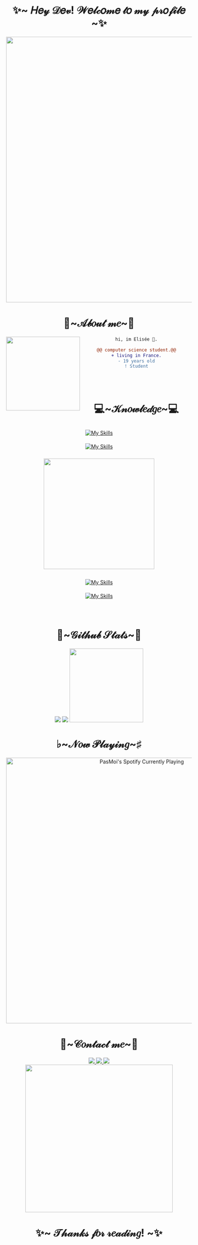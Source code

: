 <body>
  <h1 align="center">✨~ 𝐻𝑒𝓎 𝒟𝑒𝓋! 𝒲𝑒𝓁𝒸𝑜𝓂𝑒 𝓉𝑜 𝓂𝓎 𝓅𝓇𝑜𝒻𝒾𝓁𝑒  ~✨</h1>
  
<div align="center">
  <img width="720" height="auto" src=https://64.media.tumblr.com/d0c4d9589a95b7057aaa550e5005e7d8/tumblr_nstg33QNmh1tydz8to1_500.gif>
</div>
  
 
<h1 align="center">🦊~𝒜𝒷𝑜𝓊𝓉 𝓂𝑒~🦊</h1>
  
<div align="center">
<img align="left" height="200" src="https://media.giphy.com/media/ao9DUiTKH60XS/giphy.gif"/>

```diff
hi, im Elisée 🔮.

@@ computer science student.@@
+ living in France.
- 19 years old
! Student
```
 </div>
 
 <br>
 <br>
  
 <h1 align="center">💻~𝒦𝓃𝑜𝓌𝓁𝑒𝒹𝑔𝑒~💻</h1>
 
 <div align=center>
 <p>
      <a href="https://skillicons.dev">
        <img style="margin: 10px"src="https://skillicons.dev/icons?i=bash,linux,latex,discord,docker&perline=8"alt="My Skills"/> 
       <br>
        <img style="margin: 10px"src="https://skillicons.dev/icons?i=github,blender,discord,idea,visualstudio,vscode,eclipse,qt&perline=8"alt="My Skills"/> 
       <br>
    </a>
</p>
 <img width="auto" height="300" src=https://media.tenor.com/SJm4sB2n5FcAAAAi/aggretsuko-retsuko.gif> <a href="https://skillicons.dev">
  
 <br>
       
 <p>      
       <a href="https://skillicons.dev">
        <img style="margin: 10px"src="https://skillicons.dev/icons?i=java,py,c,cpp,cs,dotnet&perline=8"alt="My Skills"/> 
       <br>
        <img style="margin: 10px"src="https://skillicons.dev/icons?i=css,html,javascript,php,sqlite,mysql&perline=8"alt="My Skills"/> 
       </a>
     
</p>
   </div>
 <br>
   
  <h1 align="center">🐣~𝒢𝒾𝓉𝒽𝓊𝒷 𝒮𝓉𝒶𝓉𝓈~🐣</h1>
  
<div align="center">
  <img src="https://github-readme-stats.vercel.app/api?username=EliseeLeydier&hide_border=true&theme=radical&show_icons=true" />
  <img src="https://github-readme-stats.vercel.app/api/top-langs/?username=EliseeLeydier&hide_border=true&theme=radical&langs_count=6)" />
 <img height="200" src="https://i.pinimg.com/originals/70/84/f1/7084f1a3cb53af935bd63eaecaa39990.gif"/>
 </div> 
  
  
  <h1 align="center">♭~𝒩𝑜𝓌 𝒫𝓁𝒶𝓎𝒾𝓃𝑔~♯</h1>
  <div align="center">
<a align="center" href="https://open.spotify.com/user/u20qw2ntqc0nsfl90cq50ubz9?si=ce25b550ed6f46d0%3F_authfailed%3D1&nd=1"><img width="720" height="auto" src="https://novatorem2-nu.vercel.app/api/spotify?background_color=0d1117&border_color=FFA2FE" alt="PasMoi's Spotify Currently Playing" target="_blank" class="auto" rel="noopener noreferrer"/></a>
   
   </div>

 
  <h1 align="center">🌸~𝒞𝑜𝓃𝓉𝒶𝒸𝓉 𝓂𝑒~🌸</h1>
  
  <div align="center">
  <a href="https://www.linkedin.com/in/elisee-leydier-34b011223/">
  <img src="https://img.shields.io/badge/LinkedIn-0077B5?style=for-the-badge&logo=linkedin&logoColor=white" target="_blank" rel="noopener noreferrer">
  </a>
  <a href="https://github.com/EliseeLeydier">
  <img src="https://img.shields.io/badge/-GitHub-181717?style=for-the-badge&logo=GitHub&logoColor=white'" target="_blank" rel="noopener noreferrer">
  </a>
  <a href="https://discord.gg/[calliouxes]#2043" >
  <img src="https://img.shields.io/badge/Discord-7289DA?style=for-the-badge&logo=discord&logoColor=white" target="_blank" rel="noopener noreferrer">
  </a>
  <br>
  <img src="https://media.tenor.com/1bHd8IYsNToAAAAC/amaama-to-inazuma-tsumugi.gif" width="400" height="auto">
</div>
  
  <h1 align="center">✨~ 𝒯𝒽𝒶𝓃𝓀𝓈 𝒻𝑜𝓇 𝓇𝑒𝒶𝒹𝒾𝓃𝑔! ~✨</h1>
 
  </body>
